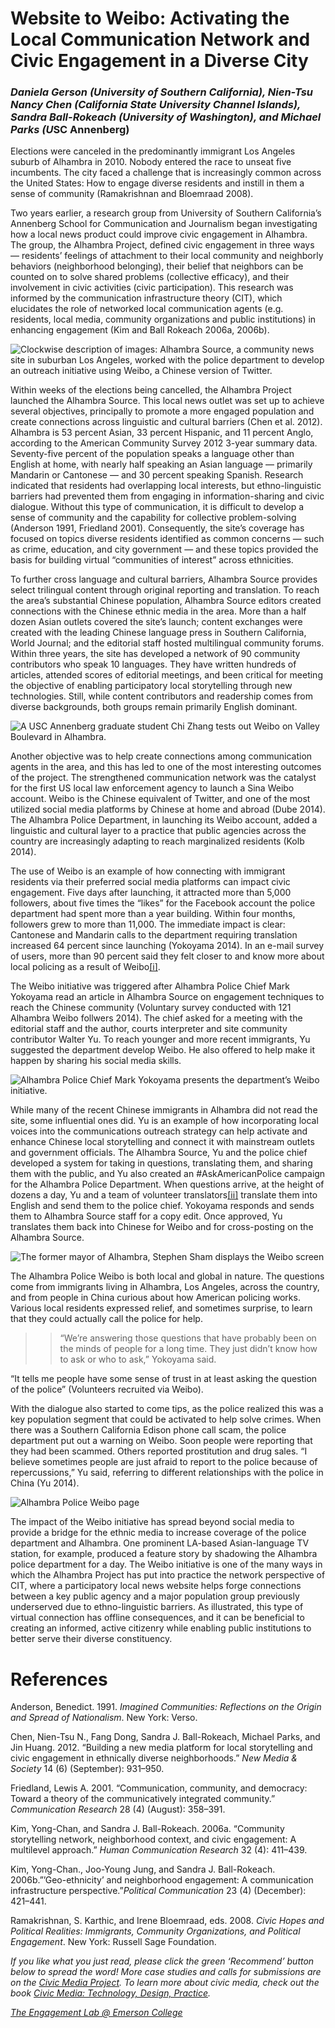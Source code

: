 # Website to Weibo: Activating the Local Communication Network and Civic Engagement in a Diverse City

### *Daniela Gerson (*University of Southern California)*, Nien-Tsu Nancy Chen (*California State University Channel Islands)*, Sandra Ball-Rokeach (*University of Washington)*, and Michael Parks (U*SC Annenberg)

Elections were canceled in the predominantly immigrant Los Angeles suburb of Alhambra in 2010. Nobody entered the race to unseat five incumbents. The city faced a challenge that is increasingly common across the United States: How to engage diverse residents and instill in them a sense of community (Ramakrishnan and Bloemraad 2008).

Two years earlier, a research group from University of Southern California’s Annenberg School for Communication and Journalism began investigating how a local news product could improve civic engagement in Alhambra. The group, the Alhambra Project, defined civic engagement in three ways — residents’ feelings of attachment to their local community and neighborly behaviors (neighborhood belonging), their belief that neighbors can be counted on to solve shared problems (collective efficacy), and their involvement in civic activities (civic participation). This research was informed by the communication infrastructure theory (CIT), which elucidates the role of networked local communication agents (e.g. residents, local media, community organizations and public institutions) in enhancing engagement (Kim and Ball Rokeach 2006a, 2006b).

![Clockwise description of images: Alhambra Source, a community news site in suburban Los Angeles, worked with the police department to develop an outreach initiative using Weibo, a Chinese version of Twitter.](https://res.cloudinary.com/engagement-lab-home/image/upload/v1/homepage-2.0/news/medium/0_f-jr66teROfL9is1.jpg)

Within weeks of the elections being cancelled, the Alhambra Project launched the Alhambra Source. This local news outlet was set up to achieve several objectives, principally to promote a more engaged population and create connections across linguistic and cultural barriers (Chen et al. 2012). Alhambra is 53 percent Asian, 33 percent Hispanic, and 11 percent Anglo, according to the American Community Survey 2012 3-year summary data. Seventy-five percent of the population speaks a language other than English at home, with nearly half speaking an Asian language — primarily Mandarin or Cantonese — and 30 percent speaking Spanish. Research indicated that residents had overlapping local interests, but ethno-linguistic barriers had prevented them from engaging in information-sharing and civic dialogue. Without this type of communication, it is difficult to develop a sense of community and the capability for collective problem-solving (Anderson 1991, Friedland 2001). Consequently, the site’s coverage has focused on topics diverse residents identified as common concerns — such as crime, education, and city government — and these topics provided the basis for building virtual “communities of interest” across ethnicities.

To further cross language and cultural barriers, Alhambra Source provides select trilingual content through original reporting and translation. To reach the area’s substantial Chinese population, Alhambra Source editors created connections with the Chinese ethnic media in the area. More than a half dozen Asian outlets covered the site’s launch; content exchanges were created with the leading Chinese language press in Southern California, World Journal; and the editorial staff hosted multilingual community forums. Within three years, the site has developed a network of 90 community contributors who speak 10 languages. They have written hundreds of articles, attended scores of editorial meetings, and been critical for meeting the objective of enabling participatory local storytelling through new technologies. Still, while content contributors and readership comes from diverse backgrounds, both groups remain primarily English dominant.

![A USC Annenberg graduate student Chi Zhang tests out Weibo on Valley Boulevard in Alhambra.](https://res.cloudinary.com/engagement-lab-home/image/upload/v1/homepage-2.0/news/medium/0_Sm07ri_RpIyOTzJC.jpg)

Another objective was to help create connections among communication agents in the area, and this has led to one of the most interesting outcomes of the project. The strengthened communication network was the catalyst for the first US local law enforcement agency to launch a Sina Weibo account. Weibo is the Chinese equivalent of Twitter, and one of the most utilized social media platforms by Chinese at home and abroad (Dube 2014). The Alhambra Police Department, in launching its Weibo account, added a linguistic and cultural layer to a practice that public agencies across the country are increasingly adapting to reach marginalized residents (Kolb 2014).

The use of Weibo is an example of how connecting with immigrant residents via their preferred social media platforms can impact civic engagement. Five days after launching, it attracted more than 5,000 followers, about five times the “likes” for the Facebook account the police department had spent more than a year building. Within four months, followers grew to more than 11,000. The immediate impact is clear: Cantonese and Mandarin calls to the department requiring translation increased 64 percent since launching (Yokoyama 2014). In an e-mail survey of users, more than 90 percent said they felt closer to and know more about local policing as a result of Weibo[[i]](http://scalar.usc.edu/works/civic-media-project/new.edit#_edn1).

The Weibo initiative was triggered after Alhambra Police Chief Mark Yokoyama read an article in Alhambra Source on engagement techniques to reach the Chinese community (Voluntary survey conducted with 121 Alhambra Weibo follwers 2014). The chief asked for a meeting with the editorial staff and the author, courts interpreter and site community contributor Walter Yu. To reach younger and more recent immigrants, Yu suggested the department develop Weibo. He also offered to help make it happen by sharing his social media skills.

![Alhambra Police Chief Mark Yokoyama presents the department’s Weibo initiative.](https://res.cloudinary.com/engagement-lab-home/image/upload/v1/homepage-2.0/news/medium/0_f1bSAFrK9rx18wX5.jpg)

While many of the recent Chinese immigrants in Alhambra did not read the site, some influential ones did. Yu is an example of how incorporating local voices into the communications outreach strategy can help activate and enhance Chinese local storytelling and connect it with mainstream outlets and government officials. The Alhambra Source, Yu and the police chief developed a system for taking in questions, translating them, and sharing them with the public, and Yu also created an #AskAmericanPolice campaign for the Alhambra Police Department. When questions arrive, at the height of dozens a day, Yu and a team of volunteer translators[[ii]](http://scalar.usc.edu/works/civic-media-project/new.edit#_edn2) translate them into English and send them to the police chief. Yokoyama responds and sends them to Alhambra Source staff for a copy edit. Once approved, Yu translates them back into Chinese for Weibo and for cross-posting on the Alhambra Source.

![The former mayor of Alhambra, Stephen Sham displays the Weibo screen](https://res.cloudinary.com/engagement-lab-home/image/upload/v1/homepage-2.0/news/medium/0_f1foGA0oi4sddGGo.jpg)

The Alhambra Police Weibo is both local and global in nature. The questions come from immigrants living in Alhambra, Los Angeles, across the country, and from people in China curious about how American policing works. Various local residents expressed relief, and sometimes surprise, to learn that they could actually call the police for help.

> > “We’re answering those questions that have probably been on the minds of people for a long time. They just didn’t know how to ask or who to ask,” Yokoyama said.

“It tells me people have some sense of trust in at least asking the question of the police” (Volunteers recruited via Weibo).

With the dialogue also started to come tips, as the police realized this was a key population segment that could be activated to help solve crimes. When there was a Southern California Edison phone call scam, the police department put out a warning on Weibo. Soon people were reporting that they had been scammed. Others reported prostitution and drug sales. “I believe sometimes people are just afraid to report to the police because of repercussions,” Yu said, referring to different relationships with the police in China (Yu 2014).

![Alhambra Police Weibo page](https://res.cloudinary.com/engagement-lab-home/image/upload/v1/homepage-2.0/news/medium/0_RgzQR1vkhJa8nDB2.jpg)

The impact of the Weibo initiative has spread beyond social media to provide a bridge for the ethnic media to increase coverage of the police department and Alhambra. One prominent LA-based Asian-language TV station, for example, produced a feature story by shadowing the Alhambra police department for a day. The Weibo initiative is one of the many ways in which the Alhambra Project has put into practice the network perspective of CIT, where a participatory local news website helps forge connections between a key public agency and a major population group previously underserved due to ethno-linguistic barriers. As illustrated, this type of virtual connection has offline consequences, and it can be beneficial to creating an informed, active citizenry while enabling public institutions to better serve their diverse constituency.

# References

Anderson, Benedict. 1991. _Imagined Communities: Reflections on the Origin and Spread of Nationalism_. New York: Verso.

Chen, Nien-Tsu N., Fang Dong, Sandra J. Ball-Rokeach, Michael Parks, and Jin Huang. 2012. “Building a new media platform for local storytelling and civic engagement in ethnically diverse neighborhoods.” _New Media & Society_ 14 (6) (September): 931–950.

Friedland, Lewis A. 2001. “Communication, community, and democracy: Toward a theory of the communicatively integrated community.” _Communication Research_ 28 (4) (August): 358–391.

Kim, Yong-Chan, and Sandra J. Ball-Rokeach. 2006a. “Community storytelling network, neighborhood context, and civic engagement: A multilevel approach.” _Human Communication Research_ 32 (4): 411–439.

Kim, Yong-Chan., Joo-Young Jung, and Sandra J. Ball-Rokeach. 2006b.”’Geo-ethnicity’ and neighborhood engagement: A communication infrastructure perspective.”_Political Communication_ 23 (4) (December): 421–441.

Ramakrishnan, S. Karthic, and Irene Bloemraad, eds. 2008. _Civic Hopes and Political Realities: Immigrants, Community Organizations, and Political Engagement_. New York: Russell Sage Foundation.

_If you like what you just read, please click the green ‘Recommend’ button below to spread the word! More case studies and calls for submissions are on the [Civic Media Project](http://www.civicmediaproject.com). To learn more about civic media, check out the book [Civic Media: Technology, Design, Practice](https://mitpress.mit.edu/books/civic-media)._

[_The Engagement Lab @ Emerson College_](http://elab.emerson.edu)
